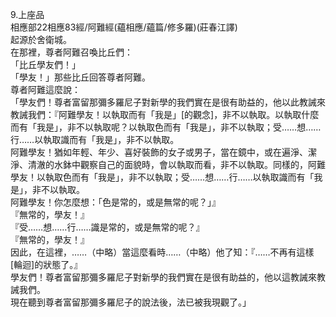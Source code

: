 9.上座品  
相應部22相應83經/阿難經(蘊相應/蘊篇/修多羅)(莊春江譯)  
起源於舍衛城。  
在那裡，尊者阿難召喚比丘們：  
「比丘學友們！」  
「學友！」那些比丘回答尊者阿難。  
尊者阿難這麼說：  
「學友們！尊者富留那彌多羅尼子對新學的我們實在是很有助益的，他以此教誡來教誡我們：『阿難學友！以執取而有「我是」[的觀念]，非不以執取。以執取什麼而有「我是」，非不以執取呢？以執取色而有「我是」，非不以執取；受……想……行……以執取識而有「我是」，非不以執取。  
阿難學友！猶如年輕、年少、喜好裝飾的女子或男子，當在鏡中，或在遍淨、潔淨、清澈的水鉢中觀察自己的面貌時，會以執取而看，非不以執取。同樣的，阿難學友！以執取色而有「我是」，非不以執取；受……想……行……以執取識而有「我是」，非不以執取。  
阿難學友！你怎麼想：「色是常的，或是無常的呢？」』  
『無常的，學友！』  
『受……想……行……識是常的，或是無常的呢？』  
『無常的，學友！』  
因此，在這裡，……（中略）當這麼看時……（中略）他了知：『……不再有這樣[輪迴]的狀態了。』  
學友們！尊者富留那彌多羅尼子對新學的我們實在是很有助益的，他以這教誡來教誡我們。  
現在聽到尊者富留那彌多羅尼子的說法後，法已被我現觀了。」  
  
  

